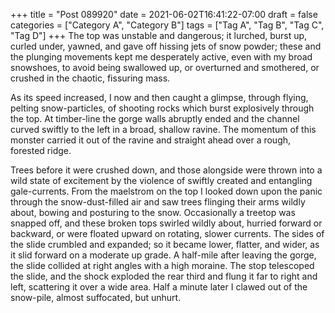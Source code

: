 +++
title = "Post 089920"
date = 2021-06-02T16:41:22-07:00
draft = false
categories = ["Category A", "Category B"]
tags = ["Tag A", "Tag B", "Tag C", "Tag D"]
+++
The top was unstable and dangerous; it lurched, burst up, curled under, yawned, and gave off hissing jets of snow powder; these and the plunging movements kept me desperately active, even with my broad snowshoes, to avoid being swallowed up, or overturned and smothered, or crushed in the chaotic, fissuring mass.

As its speed increased, I now and then caught a glimpse, through flying, pelting snow-particles, of shooting rocks which burst explosively through the top. At timber-line the gorge walls abruptly ended and the channel curved swiftly to the left in a broad, shallow ravine. The momentum of this monster carried it out of the ravine and straight ahead over a rough, forested ridge.

Trees before it were crushed down, and those alongside were thrown into a wild state of excitement by the violence of swiftly created and entangling gale-currents. From the maelstrom on the top I looked down upon the panic through the snow-dust-filled air and saw trees flinging their arms wildly about, bowing and posturing to the snow. Occasionally a treetop was snapped off, and these broken tops swirled wildly about, hurried forward or backward, or were floated upward on rotating, slower currents. The sides of the slide crumbled and expanded; so it became lower, flatter, and wider, as it slid forward on a moderate up grade. A half-mile after leaving the gorge, the slide collided at right angles with a high moraine. The stop telescoped the slide, and the shock exploded the rear third and flung it far to right and left, scattering it over a wide area. Half a minute later I clawed out of the snow-pile, almost suffocated, but unhurt.

